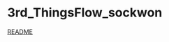 # 3rd_ThingsFlow_sockwon

[README](https://confirmed-soil-684.notion.site/39827cda24974f03bef0a324c24c36e0)
